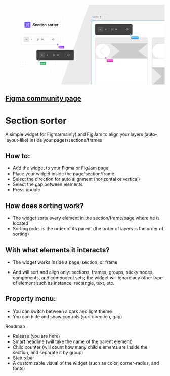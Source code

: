 ![Cover](cover.png)

[Figma community page](https://www.figma.com/community/widget/1266982200624439011/Section-sorter)
-

Section sorter
=
A simple widget for Figma(mainly) and FigJam to align your layers (auto-layout-like) inside your pages/sections/frames

How to:
-
* Add the widget to your Figma or FigJam page
* Place your widget inside the page/section/frame
* Select the direction for auto alignment (horizontal or vertical)
* Select the gap between elements
* Press update

How does sorting work?
-
* The widget sorts every element in the section/frame/page where he is located
* Sorting order is the order of its parent (the order of layers is the order of sorting)

With what elements it interacts?
-
* The widget works inside a page, section, or frame

* And will sort and align only: sections, frames, groups, sticky nodes, components, and component sets; the widget will ignore any other type of element such as instance, rectangle, text, etc.

Property menu:
-
* You can switch between a dark and light theme
* You can hide and show controls (sort direction, gap)

Roadmap
* Release (you are here)
* Smart headline (will take the name of the parent element)
* Child counter (will count how many child elements are inside the section, and separate it by group)
* Status bar
* A customizable visual of the widget (such as color, corner-radius, and fonts)
